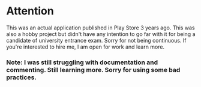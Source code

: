 # Attention
This was an actual application published in Play Store 3 years ago. This was also a hobby project but didn't have any intention to go far with it for being a candidate of university entrance exam. Sorry for not being continuous.
If you're interested to hire me, I am open for work and learn more.
### Note: I was still struggling with documentation and commenting. Still learning more. Sorry for using some bad practices.
